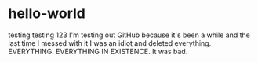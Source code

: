 # hello-world
testing testing 123
I'm testing out GitHub because it's been a while and the last time I messed with it I was an idiot and deleted everything. EVERYTHING. EVERYTHING IN EXISTENCE. It was bad.
